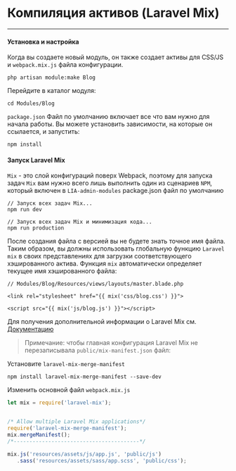 # Компиляция активов (Laravel Mix) #
------------

#### Установка и настройка ####
Когда вы создаете новый модуль, он также создает активы для CSS/JS и `webpack.mix.js` файла конфигурации.
```artisan
php artisan module:make Blog
```

Перейдите в каталог модуля:
```shell
cd Modules/Blog
```

`package.json` Файл по умолчанию включает все что вам нужно для начала работы. Вы можете установить зависимости, на которые он ссылается, и запустить:
```shell
npm install
```

#### Запуск Laravel Mix ####
`Mix` - это слой конфигураций поверх Webpack, поэтому для запуска задач `Mix` вам нужно всего лишь выполнить один из сценариев `NPM`, который включен в `LIA-admin-modules` package.json файл по умолчанию
```shell
// Запуск всех задач Mix...
npm run dev

// Запуск всех задач Mix и минимизация кода...
npm run production
```

После создания файла с версией вы не будете знать точное имя файла. Таким образом, вы должны использовать глобальную функцию `Laravel mix` в своих представлениях для загрузки соответствующего хэшированного актива. Функция `mix` автоматически определяет текущее имя хэшированного файла:

```blade
// Modules/Blog/Resources/views/layouts/master.blade.php

<link rel="stylesheet" href="{{ mix('css/blog.css') }}">

<script src="{{ mix('js/blog.js') }}"></script>
```

Для получения дополнительной информации о Laravel Mix см. [Документацию](https://laravel.com/docs/mix)

>Примечание: чтобы главная конфигурация Laravel Mix не перезаписывала `public/mix-manifest.json` файл:

Установите `laravel-mix-merge-manifest`

```shell
npm install laravel-mix-merge-manifest --save-dev
```
Изменить основной файл `webpack.mix.js`
```javascript
let mix = require('laravel-mix');


/* Allow multiple Laravel Mix applications*/
require('laravel-mix-merge-manifest');
mix.mergeManifest();
/*----------------------------------------*/

mix.js('resources/assets/js/app.js', 'public/js')
   .sass('resources/assets/sass/app.scss', 'public/css');
```
